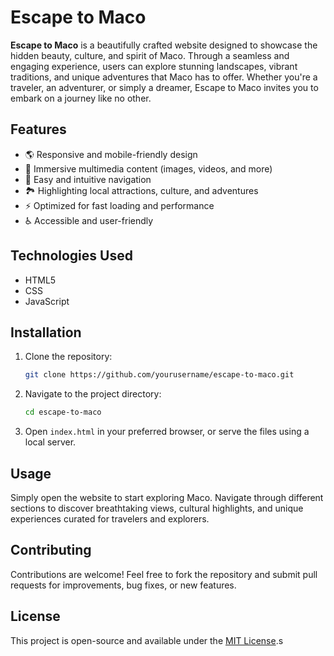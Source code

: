 # Escape to Maco

**Escape to Maco** is a beautifully crafted website designed to showcase the hidden beauty, culture, and spirit of Maco. Through a seamless and engaging experience, users can explore stunning landscapes, vibrant traditions, and unique adventures that Maco has to offer. Whether you're a traveler, an adventurer, or simply a dreamer, Escape to Maco invites you to embark on a journey like no other.

## Features

- 🌎 Responsive and mobile-friendly design
- 🎥 Immersive multimedia content (images, videos, and more)
- 🧭 Easy and intuitive navigation
- 🏞️ Highlighting local attractions, culture, and adventures
- ⚡ Optimized for fast loading and performance
- ♿ Accessible and user-friendly

## Technologies Used

- HTML5
- CSS
- JavaScript 

## Installation

1. Clone the repository:
   ```bash
   git clone https://github.com/yourusername/escape-to-maco.git
   ```

2. Navigate to the project directory:
   ```bash
   cd escape-to-maco
   ```

3. Open `index.html` in your preferred browser, or serve the files using a local server.

## Usage

Simply open the website to start exploring Maco. Navigate through different sections to discover breathtaking views, cultural highlights, and unique experiences curated for travelers and explorers.

## Contributing

Contributions are welcome! Feel free to fork the repository and submit pull requests for improvements, bug fixes, or new features.

## License

This project is open-source and available under the [MIT License](LICENSE).s
